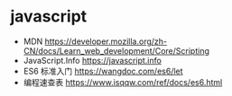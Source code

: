 # javascript

- MDN <https://developer.mozilla.org/zh-CN/docs/Learn_web_development/Core/Scripting>
- JavaScript.Info <https://javascript.info>
- ES6 标准入门 <https://wangdoc.com/es6/let>
- 编程速查表 <https://www.isqqw.com/ref/docs/es6.html>
